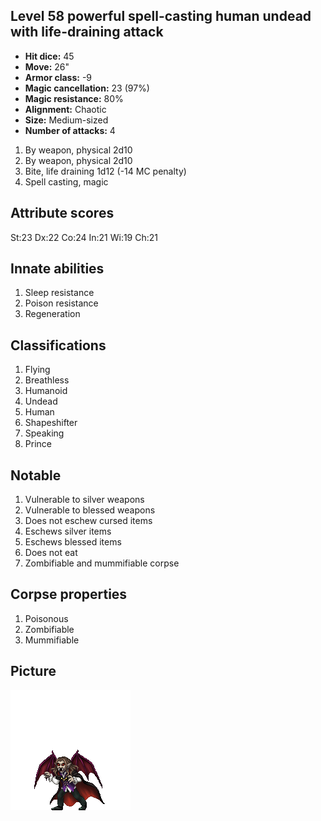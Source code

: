 ## Level 58 powerful spell-casting human undead with life-draining attack

- **Hit dice:** 45
- **Move:** 26"
- **Armor class:** -9
- **Magic cancellation:** 23 (97%)
- **Magic resistance:** 80%
- **Alignment:** Chaotic
- **Size:** Medium-sized
- **Number of attacks:** 4
1. By weapon, physical 2d10
2. By weapon, physical 2d10
3. Bite, life draining 1d12 (-14 MC penalty)
4. Spell casting, magic

## Attribute scores

St:23 Dx:22 Co:24 In:21 Wi:19 Ch:21

## Innate abilities

1. Sleep resistance
2. Poison resistance
3. Regeneration

## Classifications

1. Flying
2. Breathless
3. Humanoid
4. Undead
5. Human
6. Shapeshifter
7. Speaking
8. Prince

## Notable

1. Vulnerable to silver weapons
2. Vulnerable to blessed weapons
3. Does not eschew cursed items
4. Eschews silver items
5. Eschews blessed items
6. Does not eat
7. Zombifiable and mummifiable corpse

## Corpse properties

1. Poisonous
2. Zombifiable
3. Mummifiable

## Picture

![Vlad the Impaler](https://github.com/hyvanmielenpelit/GnollHackTileSet/blob/main/Monsters/vlad_the_impaler/vlad_the_impaler.png)
